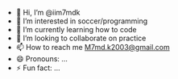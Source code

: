 - 👋 Hi, I’m @iim7mdk
- 👀 I’m interested in soccer/programming 
- 🌱 I’m currently learning how to code
- 💞️ I’m looking to collaborate on practice 
- 📫 How to reach me M7md.k2003@gmail.com
- 😄 Pronouns: ...
- ⚡ Fun fact: ...

<!---
iim7mdk/iim7mdk is a ✨ special ✨ repository because its `README.md` (this file) appears on your GitHub profile.
You can click the Preview link to take a look at your changes.
--->
